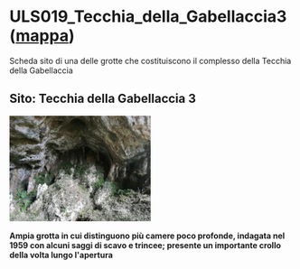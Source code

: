 # ULS019_Tecchia_della_Gabellaccia3 ([mappa](https://umap.openstreetmap.fr/it/map/uls019_tecchia_della_gabellaccia3_1075578))
Scheda sito di una delle grotte che costituiscono il complesso della Tecchia della Gabellaccia
## Sito: Tecchia della Gabellaccia 3
[<img src='/vignettes/ZqbcD2dz.jpg' width='250'/>](/vignettes/ZqbcD2dz.jpg) 

**Ampia grotta in cui distinguono più camere poco profonde, indagata nel 1959 con alcuni saggi di scavo e trincee; presente un importante crollo della volta lungo l'apertura**
